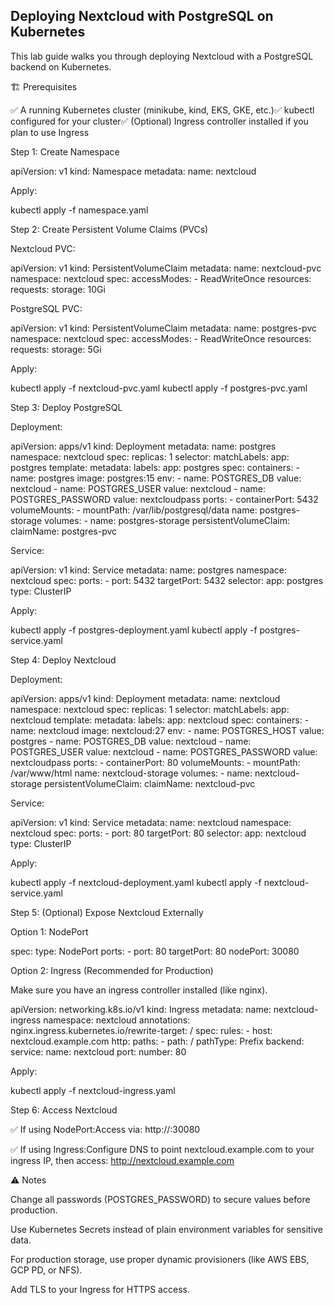 ## Deploying Nextcloud with PostgreSQL on Kubernetes

This lab guide walks you through deploying Nextcloud with a PostgreSQL backend on Kubernetes.

🏗️ Prerequisites

✅ A running Kubernetes cluster (minikube, kind, EKS, GKE, etc.)✅ kubectl configured for your cluster✅ (Optional) Ingress controller installed if you plan to use Ingress

Step 1: Create Namespace

apiVersion: v1
kind: Namespace
metadata:
  name: nextcloud

Apply:

kubectl apply -f namespace.yaml

Step 2: Create Persistent Volume Claims (PVCs)

Nextcloud PVC:

apiVersion: v1
kind: PersistentVolumeClaim
metadata:
  name: nextcloud-pvc
  namespace: nextcloud
spec:
  accessModes:
    - ReadWriteOnce
  resources:
    requests:
      storage: 10Gi

PostgreSQL PVC:

apiVersion: v1
kind: PersistentVolumeClaim
metadata:
  name: postgres-pvc
  namespace: nextcloud
spec:
  accessModes:
    - ReadWriteOnce
  resources:
    requests:
      storage: 5Gi

Apply:

kubectl apply -f nextcloud-pvc.yaml
kubectl apply -f postgres-pvc.yaml

Step 3: Deploy PostgreSQL

Deployment:

apiVersion: apps/v1
kind: Deployment
metadata:
  name: postgres
  namespace: nextcloud
spec:
  replicas: 1
  selector:
    matchLabels:
      app: postgres
  template:
    metadata:
      labels:
        app: postgres
    spec:
      containers:
        - name: postgres
          image: postgres:15
          env:
            - name: POSTGRES_DB
              value: nextcloud
            - name: POSTGRES_USER
              value: nextcloud
            - name: POSTGRES_PASSWORD
              value: nextcloudpass
          ports:
            - containerPort: 5432
          volumeMounts:
            - mountPath: /var/lib/postgresql/data
              name: postgres-storage
      volumes:
        - name: postgres-storage
          persistentVolumeClaim:
            claimName: postgres-pvc

Service:

apiVersion: v1
kind: Service
metadata:
  name: postgres
  namespace: nextcloud
spec:
  ports:
    - port: 5432
      targetPort: 5432
  selector:
    app: postgres
  type: ClusterIP

Apply:

kubectl apply -f postgres-deployment.yaml
kubectl apply -f postgres-service.yaml

Step 4: Deploy Nextcloud

Deployment:

apiVersion: apps/v1
kind: Deployment
metadata:
  name: nextcloud
  namespace: nextcloud
spec:
  replicas: 1
  selector:
    matchLabels:
      app: nextcloud
  template:
    metadata:
      labels:
        app: nextcloud
    spec:
      containers:
        - name: nextcloud
          image: nextcloud:27
          env:
            - name: POSTGRES_HOST
              value: postgres
            - name: POSTGRES_DB
              value: nextcloud
            - name: POSTGRES_USER
              value: nextcloud
            - name: POSTGRES_PASSWORD
              value: nextcloudpass
          ports:
            - containerPort: 80
          volumeMounts:
            - mountPath: /var/www/html
              name: nextcloud-storage
      volumes:
        - name: nextcloud-storage
          persistentVolumeClaim:
            claimName: nextcloud-pvc

Service:

apiVersion: v1
kind: Service
metadata:
  name: nextcloud
  namespace: nextcloud
spec:
  ports:
    - port: 80
      targetPort: 80
  selector:
    app: nextcloud
  type: ClusterIP

Apply:

kubectl apply -f nextcloud-deployment.yaml
kubectl apply -f nextcloud-service.yaml

Step 5: (Optional) Expose Nextcloud Externally

Option 1: NodePort

spec:
  type: NodePort
  ports:
    - port: 80
      targetPort: 80
      nodePort: 30080

Option 2: Ingress (Recommended for Production)

Make sure you have an ingress controller installed (like nginx).

apiVersion: networking.k8s.io/v1
kind: Ingress
metadata:
  name: nextcloud-ingress
  namespace: nextcloud
  annotations:
    nginx.ingress.kubernetes.io/rewrite-target: /
spec:
  rules:
    - host: nextcloud.example.com
      http:
        paths:
          - path: /
            pathType: Prefix
            backend:
              service:
                name: nextcloud
                port:
                  number: 80

Apply:

kubectl apply -f nextcloud-ingress.yaml

Step 6: Access Nextcloud

✅ If using NodePort:Access via: http://<NodeIP>:30080

✅ If using Ingress:Configure DNS to point nextcloud.example.com to your ingress IP, then access: http://nextcloud.example.com

⚠️ Notes

Change all passwords (POSTGRES_PASSWORD) to secure values before production.

Use Kubernetes Secrets instead of plain environment variables for sensitive data.

For production storage, use proper dynamic provisioners (like AWS EBS, GCP PD, or NFS).

Add TLS to your Ingress for HTTPS access.
